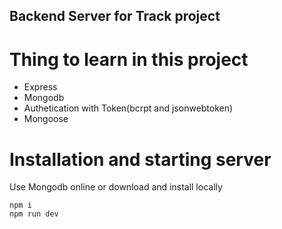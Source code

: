 ##  Backend Server for Track project
# Thing to learn in this project
- Express 
- Mongodb 
- Authetication with Token(bcrpt and jsonwebtoken)
- Mongoose

# Installation and starting server

Use Mongodb online or download and install locally

``` 
npm i
npm run dev
```
